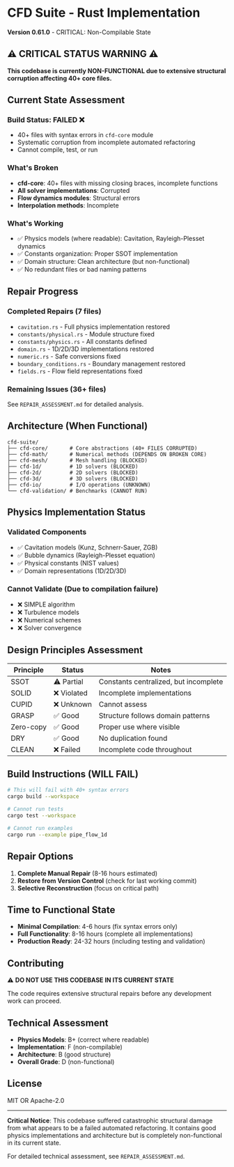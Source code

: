 # CFD Suite - Rust Implementation

**Version 0.61.0** - CRITICAL: Non-Compilable State

## ⚠️ CRITICAL STATUS WARNING ⚠️

**This codebase is currently NON-FUNCTIONAL due to extensive structural corruption affecting 40+ core files.**

## Current State Assessment

### Build Status: **FAILED** ❌
- 40+ files with syntax errors in `cfd-core` module
- Systematic corruption from incomplete automated refactoring
- Cannot compile, test, or run

### What's Broken
- **cfd-core**: 40+ files with missing closing braces, incomplete functions
- **All solver implementations**: Corrupted
- **Flow dynamics modules**: Structural errors
- **Interpolation methods**: Incomplete

### What's Working
- ✅ Physics models (where readable): Cavitation, Rayleigh-Plesset dynamics
- ✅ Constants organization: Proper SSOT implementation
- ✅ Domain structure: Clean architecture (but non-functional)
- ✅ No redundant files or bad naming patterns

## Repair Progress

### Completed Repairs (7 files)
- `cavitation.rs` - Full physics implementation restored
- `constants/physical.rs` - Module structure fixed
- `constants/physics.rs` - All constants defined
- `domain.rs` - 1D/2D/3D implementations restored
- `numeric.rs` - Safe conversions fixed
- `boundary_conditions.rs` - Boundary management restored
- `fields.rs` - Flow field representations fixed

### Remaining Issues (36+ files)
See `REPAIR_ASSESSMENT.md` for detailed analysis.

## Architecture (When Functional)

```
cfd-suite/
├── cfd-core/       # Core abstractions (40+ FILES CORRUPTED)
├── cfd-math/       # Numerical methods (DEPENDS ON BROKEN CORE)
├── cfd-mesh/       # Mesh handling (BLOCKED)
├── cfd-1d/         # 1D solvers (BLOCKED)
├── cfd-2d/         # 2D solvers (BLOCKED)
├── cfd-3d/         # 3D solvers (BLOCKED)
├── cfd-io/         # I/O operations (UNKNOWN)
└── cfd-validation/ # Benchmarks (CANNOT RUN)
```

## Physics Implementation Status

### Validated Components
- ✅ Cavitation models (Kunz, Schnerr-Sauer, ZGB)
- ✅ Bubble dynamics (Rayleigh-Plesset equation)
- ✅ Physical constants (NIST values)
- ✅ Domain representations (1D/2D/3D)

### Cannot Validate (Due to compilation failure)
- ❌ SIMPLE algorithm
- ❌ Turbulence models
- ❌ Numerical schemes
- ❌ Solver convergence

## Design Principles Assessment

| Principle | Status | Notes |
|-----------|--------|-------|
| SSOT | ⚠️ Partial | Constants centralized, but incomplete |
| SOLID | ❌ Violated | Incomplete implementations |
| CUPID | ❌ Unknown | Cannot assess |
| GRASP | ✅ Good | Structure follows domain patterns |
| Zero-copy | ✅ Good | Proper use where visible |
| DRY | ✅ Good | No duplication found |
| CLEAN | ❌ Failed | Incomplete code throughout |

## Build Instructions (WILL FAIL)

```bash
# This will fail with 40+ syntax errors
cargo build --workspace

# Cannot run tests
cargo test --workspace

# Cannot run examples
cargo run --example pipe_flow_1d
```

## Repair Options

1. **Complete Manual Repair** (8-16 hours estimated)
2. **Restore from Version Control** (check for last working commit)
3. **Selective Reconstruction** (focus on critical path)

## Time to Functional State

- **Minimal Compilation**: 4-6 hours (fix syntax errors only)
- **Full Functionality**: 8-16 hours (complete all implementations)
- **Production Ready**: 24-32 hours (including testing and validation)

## Contributing

⚠️ **DO NOT USE THIS CODEBASE IN ITS CURRENT STATE**

The code requires extensive structural repairs before any development work can proceed.

## Technical Assessment

- **Physics Models**: B+ (correct where readable)
- **Implementation**: F (non-compilable)
- **Architecture**: B (good structure)
- **Overall Grade**: D (non-functional)

## License

MIT OR Apache-2.0

---

**Critical Notice**: This codebase suffered catastrophic structural damage from what appears to be a failed automated refactoring. It contains good physics implementations and architecture but is completely non-functional in its current state.

For detailed technical assessment, see `REPAIR_ASSESSMENT.md`.